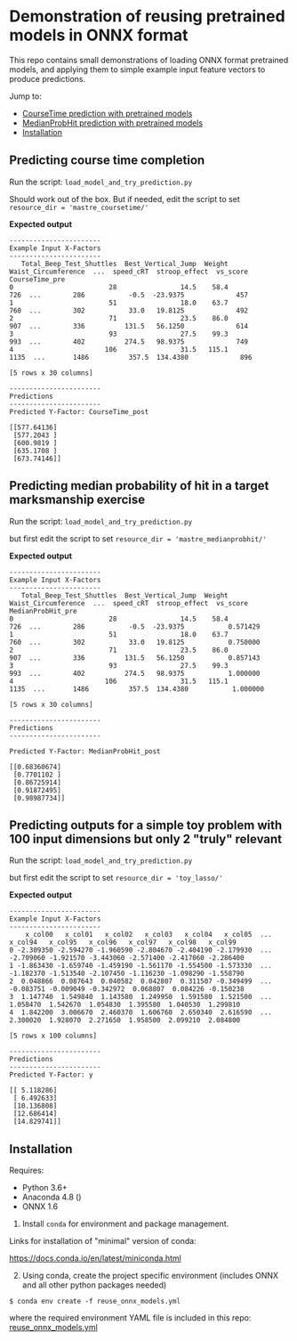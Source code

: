 # Demonstration of reusing pretrained models in ONNX format

This repo contains small demonstrations of loading ONNX format pretrained models, and applying them to simple example input feature vectors to produce predictions.

Jump to:

* [CourseTime prediction with pretrained models](#coursetime)
* [MedianProbHit prediction with pretrained models](#medianprobhit)
* [Installation](#install)

## <a name="coursetime"> Predicting course time completion </a>

Run the script: `load_model_and_try_prediction.py`

Should work out of the box. But if needed, edit the script to set `resource_dir = 'mastre_coursetime/'`

**Expected output**
```
-----------------------
Example Input X-Factors
-----------------------
   Total_Beep_Test_Shuttles  Best_Vertical_Jump  Weight  Waist_Circumference  ...  speed_cRT  stroop_effect  vs_score  CourseTime_pre
0                        28                14.5    58.4                  726  ...        286           -0.5  -23.9375             457
1                        51                18.0    63.7                  760  ...        302           33.0   19.8125             492
2                        71                23.5    86.0                  907  ...        336          131.5   56.1250             614
3                        93                27.5    99.3                  993  ...        402          274.5   98.9375             749
4                       106                31.5   115.1                 1135  ...       1486          357.5  134.4380             896

[5 rows x 30 columns]

-----------------------
Predictions
-----------------------
Predicted Y-Factor: CourseTime_post

[[577.64136]
 [577.2043 ]
 [600.9819 ]
 [635.1708 ]
 [673.74146]]

```

## <a name="medianprobhit"> Predicting median probability of hit in a target marksmanship exercise </a>

Run the script: `load_model_and_try_prediction.py`

but first edit the script to set `resource_dir = 'mastre_medianprobhit/'`


**Expected output**
```
-----------------------
Example Input X-Factors
-----------------------
   Total_Beep_Test_Shuttles  Best_Vertical_Jump  Weight  Waist_Circumference  ...  speed_cRT  stroop_effect  vs_score  MedianProbHit_pre
0                        28                14.5    58.4                  726  ...        286           -0.5  -23.9375           0.571429
1                        51                18.0    63.7                  760  ...        302           33.0   19.8125           0.750000
2                        71                23.5    86.0                  907  ...        336          131.5   56.1250           0.857143
3                        93                27.5    99.3                  993  ...        402          274.5   98.9375           1.000000
4                       106                31.5   115.1                 1135  ...       1486          357.5  134.4380           1.000000

[5 rows x 30 columns]

-----------------------
Predictions
-----------------------

Predicted Y-Factor: MedianProbHit_post

[[0.68360674]
 [0.7701102 ]
 [0.86725914]
 [0.91872495]
 [0.98987734]]
```

## Predicting outputs for a simple toy problem with 100 input dimensions but only 2 "truly" relevant

Run the script: `load_model_and_try_prediction.py`

but first edit the script to set `resource_dir = 'toy_lasso/'`

**Expected output**

```
-----------------------
Example Input X-Factors
-----------------------
    x_col00   x_col01   x_col02   x_col03   x_col04   x_col05  ...   x_col94   x_col95   x_col96   x_col97   x_col98   x_col99
0 -2.309350 -2.594270 -1.960590 -2.804670 -2.404190 -2.179930  ... -2.709060 -1.921570 -3.443060 -2.571400 -2.417060 -2.286400
1 -1.863430 -1.659740 -1.459190 -1.561170 -1.554500 -1.573330  ... -1.182370 -1.513540 -2.107450 -1.116230 -1.098290 -1.558790
2  0.048866  0.087643  0.040582  0.042807  0.311507 -0.349499  ... -0.083751 -0.009049 -0.342972  0.068807  0.084226 -0.150238
3  1.147740  1.549840  1.143580  1.249950  1.591580  1.521500  ...  1.058470  1.542670  1.054830  1.395580  1.040530  1.299810
4  1.842200  3.006670  2.460370  1.606760  2.650340  2.616590  ...  2.300020  1.928070  2.271650  1.958500  2.099210  2.084800

[5 rows x 100 columns]

-----------------------
Predictions
-----------------------
Predicted Y-Factor: y

[[ 5.118286]
 [ 6.492633]
 [10.136808]
 [12.686414]
 [14.829741]]
 ```

## <a name="install"> Installation </a>

Requires:

* Python 3.6+
* Anaconda 4.8 ()
* ONNX 1.6

1) Install `conda` for environment and package management.

Links for installation of "minimal" version of conda:

<https://docs.conda.io/en/latest/miniconda.html>

2) Using conda, create the project specific environment (includes ONNX and all other python packages needed)

```
$ conda env create -f reuse_onnx_models.yml
```

where the required environment YAML file is included in this repo: [reuse_onnx_models.yml](./reuse_onnx_models.yml)

